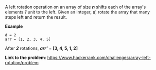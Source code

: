 A left rotation operation on an array of size **_n_** shifts each of the array's elements **_1_** unit to the left. Given an integer,
_**d**_, rotate the array that many steps left and return the result.

**Example**
```
d = 2
arr = [1, 2, 3, 4, 5]
```

After **_2_** rotations, **_arr'_** = **[3, 4, 5, 1, 2]**

**Link to the problem**: https://www.hackerrank.com/challenges/array-left-rotation/problem